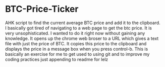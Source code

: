 # BTC-Price-Ticker
AHK script to find the current average BTC price and add it to the clipboard.
I basically got tired of navigating to a web page to get the btc price. 
It is very unsophisticated. I wanted to do it right now without gaining any knowledge.
It opens up the chrome web broser to a URL which gives a text file with just the price of BTC.
It copies this price to the clipboard and displays the price in a message box when you press control-b.
This is basically an exercise for me to get used to using git and to improve my coding practices
just appending to readme for lelz
